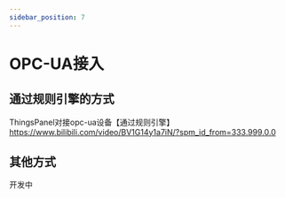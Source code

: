 ```yaml
---
sidebar_position: 7
---
```


# OPC-UA接入

## 通过规则引擎的方式

ThingsPanel对接opc-ua设备【通过规则引擎】
https://www.bilibili.com/video/BV1G14y1a7iN/?spm_id_from=333.999.0.0

## 其他方式

开发中
